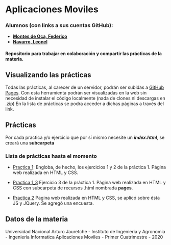# Aplicaciones Moviles

### Alumnos (con links a sus cuentas GitHub):

- **[Montes de Oca, Federico](https://github.com/FedeMDO)**
- **[Navarro, Leonel](https://github.com/LeoSalgueiro)**

#### Repositorio para trabajar en colaboración y compartir las prácticas de la materia.

## Visualizando las prácticas

Todas las prácticas, al carecer de un servidor, podrán ser subidas a [GitHub Pages](https://pages.github.com/). Con esta herramienta podrán ser visualizadas en la web sin necesidad de instalar el código localmente (nada de clones ni descargas en .zip)
En la lista de prácticas se podra acceder a dichas páginas a través del link.

## Prácticas

Por cada practica y/o ejercicio que por sí mismo necesite un **_index.html_**, se creará una **subcarpeta**

### Lista de prácticas hasta el momento

- [Practica 1](https://leosalgueiro.github.io/practica1): Engloba, de hecho, los ejercicios 1 y 2 de la práctica 1. Página web realizada en HTML y CSS.

- [Practica 1_3](https://leosalgueiro.github.io/practica1_3) Ejercicio 3 de la práctica 1. Página web realizada en HTML y CSS con subcarpeta de recursos .html nombrada **pages**.

- [Practica 2](https://leosalgueiro.github.io/practica2) Pagina web realizada en HTML y CSS, se aplicó sobre ésta JS y JQuery. Se agregó una encuesta.

## Datos de la materia

Universidad Nacional Arturo Jauretche - Instituto de Ingenieria y Agronomia - Ingenieria Informatica
Aplicaciones Moviles - Primer Cuatrimestre - 2020
